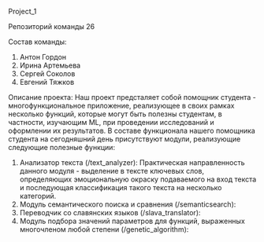 Project_1 

Репозиторий команды 26

Состав команды:
1. Антон Гордон
2. Ирина Артемьева
3. Сергей Соколов
4. Евгений Тяжков

Описание проекта:
Наш проект предсталяет собой помощник студента - многофункциональное приложение, реализующее в своих рамках несколько функций, которые могут быть полезны студентам,
в частности, изучающим ML, при проведении исследований и оформлении их результатов. В составе функционала нашего помощника студента на сегодняшний день присутствуют модули,
реализующие следующие полезные функции:

1. Анализатор текста (/text_analyzer):
   Практическая направленность данного модуля - выделение в тексте ключевых слов, определяющих эмоциональную окраску подаваемого на вход текста и последующая классификация
   такого текста на несколько категорий.
3. Модуль семантического поиска и сравнения (/semanticsearch):
4. Переводчик со славянских языков (/slava_translator):
5. Модуль подбора значений параметров для функций, выраженных многочленом любой степени (/genetic_algorithm):
   

